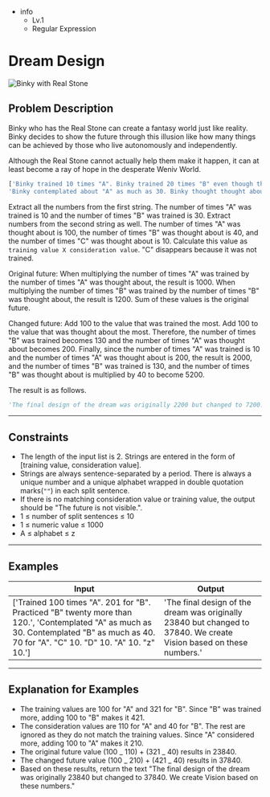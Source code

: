 -   info
    -   Lv.1
    -   Regular Expression

# Dream Design

![Binky with Real Stone](./4_1.webp)

## Problem Description

Binky who has the Real Stone can create a fantasy world just like reality. Binky decides to show the future through this illusion like how many things can be achieved by those who live autonomously and independently.

Although the Real Stone cannot actually help them make it happen, it can at least become a ray of hope in the desperate Weniv World.

```py
['Binky trained 10 times "A". Binky trained 20 times "B" even though the weather was bad. Binky trained 10 times "B" while it was raining.',
'Binky contemplated about "A" as much as 30. Binky thought thought about "B" as much as 40. Binky spent a long time, 70, thinking about "A". Surprisingly, Binky thought 10 times "C".']
```

Extract all the numbers from the first string. The number of times "A" was trained is 10 and the number of times "B" was trained is 30. Extract numbers from the second string as well. The number of times "A" was thought about is 100, the number of times "B" was thought about is 40, and the number of times "C" was thought about is 10. Calculate this value as `training value X consideration value`. "C" disappears because it was not trained.

Original future: When multiplying the number of times "A" was trained by the number of times "A" was thought about, the result is 1000. When multiplying the number of times "B" was trained by the number of times "B" was thought about, the result is 1200. Sum of these values is the original future.

Changed future: Add 100 to the value that was trained the most. Add 100 to the value that was thought about the most. Therefore, the number of times "B" was trained becomes 130 and the number of times "A" was thought about becomes 200. Finally, since the number of times "A" was trained is 10 and the number of times "A" was thought about is 200, the result is 2000, and the number of times "B" was trained is 130, and the number of times "B" was thought about is multiplied by 40 to become 5200.

The result is as follows.

```py
'The final design of the dream was originally 2200 but changed to 7200. We create Vision based on these numbers.'
```

---

## Constraints

-   The length of the input list is 2. Strings are entered in the form of [training value, consideration value].
-   Strings are always sentence-separated by a period. There is always a unique number and a unique alphabet wrapped in double quotation marks(`""`) in each split sentence.
-   If there is no matching consideration value or training value, the output should be "The future is not visible.".
-   1 ≤ number of split sentences ≤ 10
-   1 ≤ numeric value ≤ 1000
-   A ≤ alphabet ≤ z

---

## Examples

| Input                                                                                                                                                                                      | Output                                                                                                              |
| ------------------------------------------------------------------------------------------------------------------------------------------------------------------------------------------ | ------------------------------------------------------------------------------------------------------------------- |
| ['Trained 100 times "A". 201 for "B". Practiced "B" twenty more than 120.', 'Contemplated "A" as much as 30. Contemplated "B" as much as 40. 70 for "A". "C" 10. "D" 10. "A" 10. "z" 10.'] | 'The final design of the dream was originally 23840 but changed to 37840. We create Vision based on these numbers.' |

---

## Explanation for Examples

-   The training values are 100 for "A" and 321 for "B". Since "B" was trained more, adding 100 to "B" makes it 421.
-   The consideration values are 110 for "A" and 40 for "B". The rest are ignored as they do not match the training values. Since "A" considered more, adding 100 to "A" makes it 210.
-   The original future value (100 _ 110) + (321 _ 40) results in 23840.
-   The changed future value (100 _ 210) + (421 _ 40) results in 37840.
-   Based on these results, return the text "The final design of the dream was originally 23840 but changed to 37840. We create Vision based on these numbers."
